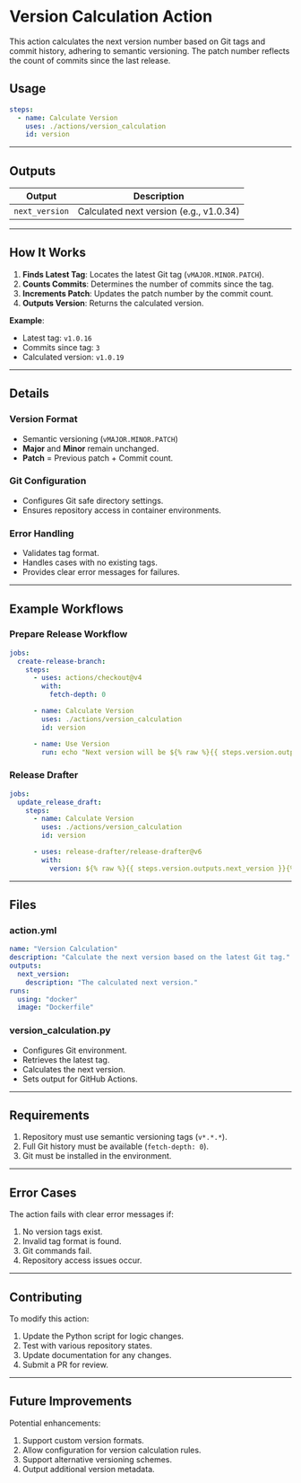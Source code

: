 
# Version Calculation Action

This action calculates the next version number based on Git tags and commit history, adhering to semantic versioning. The patch number reflects the count of commits since the last release.

## Usage

```yaml
steps:
  - name: Calculate Version
    uses: ./actions/version_calculation
    id: version
```

---

## Outputs

| Output         | Description                           |
|----------------|---------------------------------------|
| `next_version` | Calculated next version (e.g., v1.0.34) |

---

## How It Works

1. **Finds Latest Tag**: Locates the latest Git tag (`vMAJOR.MINOR.PATCH`).
2. **Counts Commits**: Determines the number of commits since the tag.
3. **Increments Patch**: Updates the patch number by the commit count.
4. **Outputs Version**: Returns the calculated version.

**Example**:

- Latest tag: `v1.0.16`
- Commits since tag: `3`
- Calculated version: `v1.0.19`

---

## Details

### Version Format

- Semantic versioning (`vMAJOR.MINOR.PATCH`)
- **Major** and **Minor** remain unchanged.
- **Patch** = Previous patch + Commit count.

### Git Configuration

- Configures Git safe directory settings.
- Ensures repository access in container environments.

### Error Handling

- Validates tag format.
- Handles cases with no existing tags.
- Provides clear error messages for failures.

---

## Example Workflows

### Prepare Release Workflow

```yaml
jobs:
  create-release-branch:
    steps:
      - uses: actions/checkout@v4
        with:
          fetch-depth: 0

      - name: Calculate Version
        uses: ./actions/version_calculation
        id: version

      - name: Use Version
        run: echo "Next version will be ${% raw %}{{ steps.version.outputs.next_version }}{% endraw %}"
```

### Release Drafter

```yaml
jobs:
  update_release_draft:
    steps:
      - name: Calculate Version
        uses: ./actions/version_calculation
        id: version

      - uses: release-drafter/release-drafter@v6
        with:
          version: ${% raw %}{{ steps.version.outputs.next_version }}{% endraw %}
```

---

## Files

### action.yml

```yaml
name: "Version Calculation"
description: "Calculate the next version based on the latest Git tag."
outputs:
  next_version:
    description: "The calculated next version."
runs:
  using: "docker"
  image: "Dockerfile"
```

### version_calculation.py

- Configures Git environment.
- Retrieves the latest tag.
- Calculates the next version.
- Sets output for GitHub Actions.

---

## Requirements

1. Repository must use semantic versioning tags (`v*.*.*`).
2. Full Git history must be available (`fetch-depth: 0`).
3. Git must be installed in the environment.

---

## Error Cases

The action fails with clear error messages if:

1. No version tags exist.
2. Invalid tag format is found.
3. Git commands fail.
4. Repository access issues occur.

---

## Contributing

To modify this action:

1. Update the Python script for logic changes.
2. Test with various repository states.
3. Update documentation for any changes.
4. Submit a PR for review.

---

## Future Improvements

Potential enhancements:

1. Support custom version formats.
2. Allow configuration for version calculation rules.
3. Support alternative versioning schemes.
4. Output additional version metadata.
